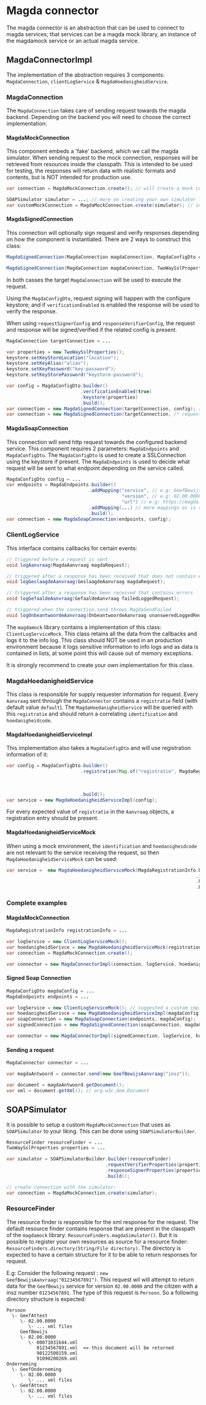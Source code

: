 # Magda connector

The magda connector is an abstraction that can be used to connect to magda services; that services can be a magda mock library, an instance of the magdamock service or an actual magda service.

## MagdaConnectorImpl

The implementation of the abstraction requires 3 components: `MagdaConnection`, `clientLogService` & `MagdaHoedanigheidService`.

### MagdaConnection

The `MagdaConnection` takes care of sending request towards the magda backend. Depending on the backend you will need to choose the correct implementation:

#### MagdaMockConnection

This component embeds a 'fake' backend, which we call the magda simulator. When sending request to the mock connection, responses will be retrieved from resources inside the classpath. This is intended to be used for testing, the responses will return data with realistic formats and contents, but is NOT intended for production use.

```java
var connection = MagdaMockConnection.create(); // will create a mock connection with the default simulator

SOAPSimulator simulator = ...; // more on creating your own simulator later
var customMockConnection = MagdaMockConnection.create(simulator); // initialize with a custom simulator
```

#### MagdaSignedConnection

This connection will optionally sign request and verify responses depending on how the component is instantiated. There are 2 ways to construct this class:

```java
MagdaSignedConnection(MagdaConnection magdaConnection, MagdaConfigDto config) throws TwoWaySslException

MagdaSignedConnection(MagdaConnection magdaConnection, TwoWaySslProperties requestSignerConfig, TwoWaySslProperties responseVerifierConfig) throws TwoWaySslException
```

In both casses the target `MagdaConnection` will be used to execute the request.

Using the `MagdaConfigDto`, request signing will happen with the configure keystore; and if `verificationEnabled` is enabled the response will be used to verify the response.

When using `requestSignerConfig` and `responseVerifierConfig`, the request and response will be signed/verified if the related config is present.

```java
MagdaConnection targetConnection = ...

var properties = new TwoWaySslProperties();
keystore.setKeyStoreLocation("location");
keystore.setKeyAlias("alias");
keystore.setKeyPassword("key-password");
keystore.setKeyStorePassword("keystore-password");

var config = MagdaConfigDto.builder()
                           .verificationEnabled(true)
                           .keystore(properties)
                           .build();
var connection = new MagdaSignedConnection(targetConnection, config); // using config
var connection = new MagdaSignedConnection(targetConnection, /* request */ properties, /* response */ properties);
```

#### MagdaSoapConnection

This connection will send http request towards the configured backend service. This component requires 2 parameters: `MagdaEndpoints` and `MagdaConfigDto`. The `MagdaConfigDto` is used to create a SSLConnection using the keystore if present. The `MagdaEndpoints` is used to decide what request will be sent to what endpoint depending on the service called.

```java
MagdaConfigDto config = ...
var endpoints = MagdaEndpoints.builder()
                              .addMapping("service", // e.g: GeefBewijs
                                          "version", // e.g: 02.00.0000
                                          "url") // e.g: https://magda.be/Magda-02.00/soap/WebService
                              .addMapping(...) // more mappings as is required
                              .build();
var connection = new MagdaSoapConnection(endpoints, config);
```

### ClientLogService

This interface contains callbacks for certain events:

```java
// triggered before a request is sent
void logAanvraag(MagdaAanvraag magdaRequest);

// triggered after a response has been received that does not contain errors
void logGeslaagdeAanvraag(GeslaagdeAanvraag magdaRequest);

// triggered after a response has been received that contains errors
void logGefaaldeAanvraag(GefaaldeAanvraag failedLoggedRequest);

// triggered when the connection.send throws MagdaSendFailed
void logOnbeantwoordeAanvraag(OnbeantwoordeAanvraag unansweredLoggedRequest);
```

The `magdamock` library contains a implementation of this class: `ClientLogServiceMock`. This class retains all the data from the callbacks and logs it to the info log. This class should NOT be used in an production environment because it logs sensitive information to info logs and as data is contained in lists, at some point this will cause out of memory exceptions.

It is strongly recommend to create your own implementation for this class.

### MagdaHoedanigheidService

This class is responsible for supply requester information for request. Every `Aanvraag` sent through the `MagdaConnector` contains a `registratie` field (with default value `default`). The `MagdaHoedanigheidService` will be queried with this `registratie` and should return a correlating `identification` and `hoedanigheidcode`.

#### MagdaHoedanigheidServiceImpl

This implementation also takes a `MagdaConfigDto` and will use registration information of it:

```java
var config = MagdaConfigDto.builder()
                           .registration(Map.of("registratie", MagdaRegistrationConfigDto.builder()
	                                                                                     .identification("identification")
	                                                                                     .hoedanigheidscode("hoedanigheidscode")
	                                                                                     .build()))
                           .build();
var service = new MagdaHoedanigheidServiceImpl(config);
```

For every expected value of `registratie` in the `Aanvraag` objects, a registration entry should be present.

#### MagdaHoedanigheidServiceMock

When using a mock environment, the `identification` and `hoedanigheidcode` are not relevant to the service receiving the request, so then `MagdaHoedanigheidServiceMock` can be used:

```java
var service =  new MagdaHoedanigheidServiceMock(MagdaRegistrationInfo.builder()
                                                                     .identification("identification")
                                                                     .hoedanigheidscode("hoedanigheidscode"))
                                                                     .build();
```

### Complete examples

#### MagdaMockConnection

```java
MagdaRegistrationInfo registrationInfo = ...

var logService = new ClientLogServiceMock();
var hoedanigheidSerivce = new MagdaHoedanigheidServiceMock(registrationInfo);
var connection = MagdaMockConnection.create();

var connector = new MagdaConnectorImpl(connection, logService, hoedanigheidService);
```

#### Signed Soap Connection

```java
MagdaConfigDto magdaConfig = ...
MagdaEndpoints endpoints = ...

var logService = new ClientLogServiceMock(); // suggested a custom implementation here
var hoedanigheidSerivce = new MagdaHoedanigheidServiceImpl(magdaConfig);
var soapConnection = new MagdaSoapConnection(endpoints, magdaConfig);
var signedConnection = new MagdaSignedConnection(soapConnection, magdaConfig);

var connector = new MagdaConnectorImpl(signedConnection, logService, hoedanigheidService);
```

#### Sending a request

```java
MagdaConnector connector = ...

var magdaAntwoord = connector.send(new GeefBewijsAanvraag("insz"));

var document = magdaAntwoord.getDocument();
var xml = document.getXml(); // org.w3c.dom.Document
```

## SOAPSimulator

It is possible to setup a custom `MagdaMockConnection` that uses as `SOAPSimulator` to your liking. This can be done using `SOAPSimulatorBuilder`.

```java
ResourceFinder resourceFinder = ...
TwoWaySslProperties properties = ...

var simulator = SOAPSimulatorBuilder.builder(resourceFinder)
                                    .requestVerifierProperties(properties) // optional; will verify the request signature is set
                                    .responseSignerProperties(properties) // optional; will sign the response if set
                                    .build();

// create connection with the simulator:
var connection = MagdaMockConnection.create(simulator);
```

### ResourceFinder

The resource finder is responsible for the xml response for the request. The default resource finder contains response that are present in the classpath of the `magdamock` library: `ResourceFinders.magdaSimulator()`. But it is possible to register your own resources as source for a resource finder: `ResourceFinders.directory(String/File directory)`. The directory is expected to have a certain structure for it to be able to return responses for request.

E.g:
Consider the following request : `new GeefBewijsAanvraag("01234567891")`. This request wil will attempt to return data for the `GeefBewijs` service for version `02.00.0000` and the citizen with a insz number `01234567891`. The type of this request is `Persoon`. So a following directory structure is expected:

```
Persoon
  \- GeefAttest
     \- 02.00.0000
        \- ... xml files
     GeefBewijs
     \- 02.00.0000
        \- 00071031644.xml
           01234567891.xml  <= this document will be returned
           90122500159.xml
           91090200269.xml
Onderneming
  \- GeefOnderneming
     \- 02.00.0000
        \- ... xml files
  \- GeefAttest
     \- 02.00.0000
        \- ... xml files
```